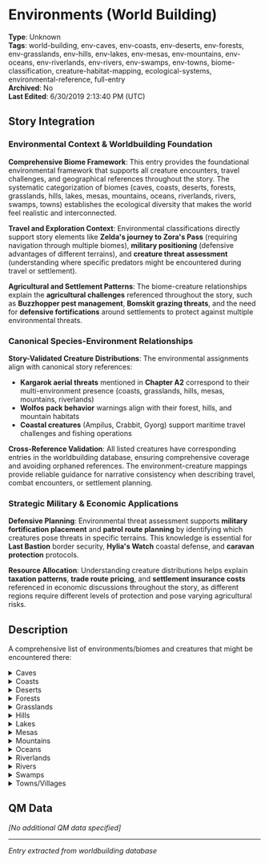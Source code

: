 # Environments (World Building)

**Type**: Unknown  
**Tags**: world-building, env-caves, env-coasts, env-deserts, env-forests, env-grasslands, env-hills, env-lakes, env-mesas, env-mountains, env-oceans, env-riverlands, env-rivers, env-swamps, env-towns, biome-classification, creature-habitat-mapping, ecological-systems, environmental-reference, full-entry  
**Archived**: No  
**Last Edited**: 6/30/2019 2:13:40 PM (UTC)

## Story Integration

### Environmental Context & Worldbuilding Foundation
**Comprehensive Biome Framework**: This entry provides the foundational environmental framework that supports all creature encounters, travel challenges, and geographical references throughout the story. The systematic categorization of biomes (caves, coasts, deserts, forests, grasslands, hills, lakes, mesas, mountains, oceans, riverlands, rivers, swamps, towns) establishes the ecological diversity that makes the world feel realistic and interconnected.

**Travel and Exploration Context**: Environmental classifications directly support story elements like **Zelda's journey to Zora's Pass** (requiring navigation through multiple biomes), **military positioning** (defensive advantages of different terrains), and **creature threat assessment** (understanding where specific predators might be encountered during travel or settlement).

**Agricultural and Settlement Patterns**: The biome-creature relationships explain the **agricultural challenges** referenced throughout the story, such as **Buzzhopper pest management**, **Bomskit grazing threats**, and the need for **defensive fortifications** around settlements to protect against multiple environmental threats.

### Canonical Species-Environment Relationships
**Story-Validated Creature Distributions**: The environmental assignments align with canonical story references:
- **Kargarok aerial threats** mentioned in **Chapter A2** correspond to their multi-environment presence (coasts, grasslands, hills, mesas, mountains, riverlands)
- **Wolfos pack behavior** warnings align with their forest, hills, and mountain habitats
- **Coastal creatures** (Ampilus, Crabbit, Gyorg) support maritime travel challenges and fishing operations

**Cross-Reference Validation**: All listed creatures have corresponding entries in the worldbuilding database, ensuring comprehensive coverage and avoiding orphaned references. The environment-creature mappings provide reliable guidance for narrative consistency when describing travel, combat encounters, or settlement planning.

### Strategic Military & Economic Applications
**Defensive Planning**: Environmental threat assessment supports **military fortification placement** and **patrol route planning** by identifying which creatures pose threats in specific terrains. This knowledge is essential for **Last Bastion** border security, **Hylia's Watch** coastal defense, and **caravan protection** protocols.

**Resource Allocation**: Understanding creature distributions helps explain **taxation patterns**, **trade route pricing**, and **settlement insurance costs** referenced in economic discussions throughout the story, as different regions require different levels of protection and pose varying agricultural risks.

## Description
A comprehensive list of environments/biomes and creatures that might be encountered there:

<details>
<summary>Caves</summary>
* [[Helmarat]]
* [[Hoarder]]
* [[Keese]]
* [[Kodongo]]
* [[Moldorm]]
* [[Tektite]]
* [[Zolchu]]
</details>

<details>
<summary>Coasts</summary>
* [[Ampilus]]
* [[Crabbit]]
* [[Hoarder]]
* [[Kargarok]]
* [[Ropa]]
* [[Zolchu]]
</details>

<details>
<summary>Deserts</summary>
* [[Aracha]]
* [[Devilant]]
* [[Jackalbadger]]
* [[Ropa]]
</details>

<details>
<summary>Forests</summary>
* [[Buzzhopper]]
* [[Guay]]
* [[Helmarat]]
* [[Hoarder]]
* [[Hornabee]]
* [[Keese]]
* [[Oxgoat]]
* [[Remlit]]
* [[Wolfos]]
</details>

<details>
<summary>Grasslands</summary>
* [[Bomskit]]
* [[Buzzhopper]]
* [[Guay]]
* [[Hoarder]]
* [[Hornabee]]
* [[Kargarok]]
* [[Oxgoat]]
* [[Remlit]]
</details>

<details>
<summary>Hills</summary>
* [[Guay]]
* [[Helmarat]]
* [[Hoarder]]
* [[Kargarok]]
* [[Keese]]
* [[Oxgoat]]
* [[Remlit]]
* [[Tektite]]
* [[Wolfos]]
</details>

<details>
<summary>Lakes</summary>
* [[Froak]]
* [[Kodongo]]
* [[Octorok]]
* [[Shellosc]]
* [[Spume]]
* [[Zolchu]]
</details>

<details>
<summary>Mesas</summary>
* [[Aracha]]
* [[Dacto]]
* [[Devilant]]
* [[Helmarat]]
* [[Hoarder]]
* [[Jackalbadger]]
* [[Kargarok]]
* [[Moldorm]]
* [[Oxgoat]]
* [[Ropa]]
</details>

<details>
<summary>Mountains</summary>
* [[Deadrock]]
* [[Hoarder]]
* [[Kargarok]]
* [[Keese]]
* [[Moldorm]]
* [[Oxgoat]]
* [[Remlit]]
* [[Tektite]]
* [[Wolfos]]
</details>

<details>
<summary>Oceans</summary>
* [[Bari]]
* [[Gyorg]]
* [[Octorok]]
* [[Shellosc]]
* [[Stinger]]
* [[Zolchu]]
</details>

<details>
<summary>Riverlands</summary>
* [[Buzzhopper]]
* [[Guay]]
* [[Helmarat]]
* [[Hoarder]]
* [[Hornabee]]
* [[Hrok]]
* [[Kargarok]]
* [[Kodongo]]
* [[Oxgoat]]
</details>

<details>
<summary>Rivers</summary>
* [[Froak]]
* [[Kodongo]]
* [[Octorok]]
* [[Ropa]]
* [[Spume]]
* [[Stinger]]
* [[Zolchu]]
</details>

<details>
<summary>Swamps</summary>
* [[Froak]]
* [[Grubber]]
* [[Guay]]
* [[Helmarat]]
* [[Hoarder]]
* [[Hornabee]]
* [[Snapdragon]]
* [[Spume]]
* [[Zolchu]]
</details>

<details>
<summary>Towns/Villages</summary>
* [[Buzzhopper]]
* [[Guay]]
* [[Helmarat]]
* [[Remlit]]
</details>

## QM Data
*[No additional QM data specified]*

---
*Entry extracted from worldbuilding database*

